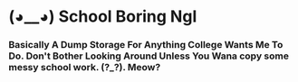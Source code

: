# (◕__◕) School Boring Ngl 


### Basically A Dump Storage For Anything College Wants Me To Do. Don't Bother Looking Around Unless You Wana copy some messy school work. (?_?). Meow?
